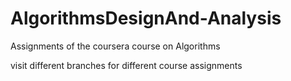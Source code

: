 # AlgorithmsDesignAnd-Analysis
Assignments of the coursera course on Algorithms

visit different branches for different course assignments
